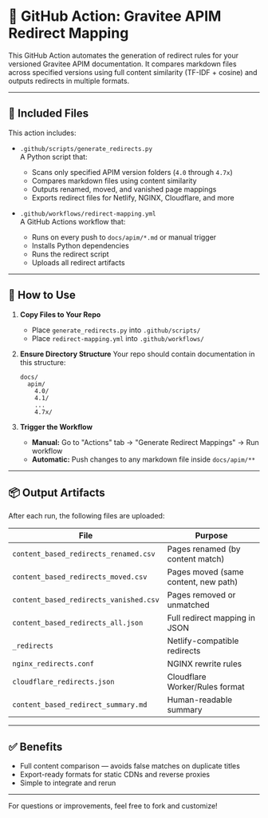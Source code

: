 
# 🚀 GitHub Action: Gravitee APIM Redirect Mapping

This GitHub Action automates the generation of redirect rules for your versioned Gravitee APIM documentation. It compares markdown files across specified versions using full content similarity (TF-IDF + cosine) and outputs redirects in multiple formats.

---

## 📂 Included Files

This action includes:

- `.github/scripts/generate_redirects.py`  
  A Python script that:
  - Scans only specified APIM version folders (`4.0` through `4.7x`)
  - Compares markdown files using content similarity
  - Outputs renamed, moved, and vanished page mappings
  - Exports redirect files for Netlify, NGINX, Cloudflare, and more

- `.github/workflows/redirect-mapping.yml`  
  A GitHub Actions workflow that:
  - Runs on every push to `docs/apim/*.md` or manual trigger
  - Installs Python dependencies
  - Runs the redirect script
  - Uploads all redirect artifacts

---

## 🧰 How to Use

1. **Copy Files to Your Repo**
   - Place `generate_redirects.py` into `.github/scripts/`
   - Place `redirect-mapping.yml` into `.github/workflows/`

2. **Ensure Directory Structure**
   Your repo should contain documentation in this structure:
   ```
   docs/
     apim/
       4.0/
       4.1/
       ...
       4.7x/
   ```

3. **Trigger the Workflow**
   - **Manual:** Go to "Actions" tab → "Generate Redirect Mappings" → Run workflow
   - **Automatic:** Push changes to any markdown file inside `docs/apim/**`

---

## 📦 Output Artifacts

After each run, the following files are uploaded:

| File                                | Purpose                             |
|-------------------------------------|-------------------------------------|
| `content_based_redirects_renamed.csv`  | Pages renamed (by content match)    |
| `content_based_redirects_moved.csv`    | Pages moved (same content, new path)|
| `content_based_redirects_vanished.csv`| Pages removed or unmatched          |
| `content_based_redirects_all.json`    | Full redirect mapping in JSON       |
| `_redirects`                          | Netlify-compatible redirects        |
| `nginx_redirects.conf`               | NGINX rewrite rules                 |
| `cloudflare_redirects.json`         | Cloudflare Worker/Rules format      |
| `content_based_redirect_summary.md` | Human-readable summary              |

---

## ✅ Benefits

- Full content comparison — avoids false matches on duplicate titles
- Export-ready formats for static CDNs and reverse proxies
- Simple to integrate and rerun

---

For questions or improvements, feel free to fork and customize!
